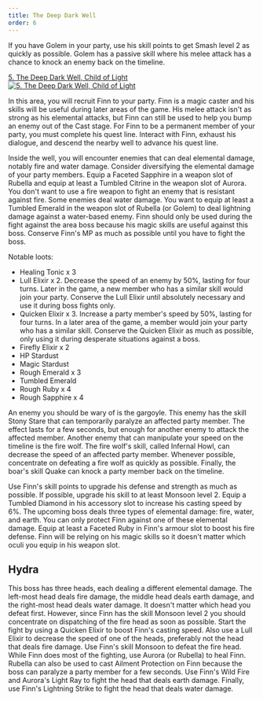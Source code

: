 ```yaml
---
title: The Deep Dark Well
order: 6
---
```


If you have Golem in your party, use his skill points to get Smash level 2 as
quickly as possible. Golem has a passive skill where his melee attack has a
chance to knock an enemy back on the timeline.

<!-- prettier-ignore-start -->
<a href="http://www.youtube.com/watch?v=1P_W2NPLYQA" target="_blank" rel="noopener">5. The Deep Dark Well, Child of Light</a><br/>
<a href="http://www.youtube.com/watch?v=1P_W2NPLYQA" title="5. The Deep Dark Well, Child of Light" target="_blank" rel="noopener"><img src="http://img.youtube.com/vi/1P_W2NPLYQA/0.jpg" alt="5. The Deep Dark Well, Child of Light"></a>
<!-- prettier-ignore-end -->

In this area, you will recruit Finn to your party. Finn is a magic caster and
his skills will be useful during later areas of the game. His melee attack isn't
as strong as his elemental attacks, but Finn can still be used to help you bump
an enemy out of the Cast stage. For Finn to be a permanent member of your party,
you must complete his quest line. Interact with Finn, exhaust his dialogue, and
descend the nearby well to advance his quest line.

Inside the well, you will encounter enemies that can deal elemental damage,
notably fire and water damage. Consider diversifying the elemental damage of
your party members. Equip a Faceted Sapphire in a weapon slot of Rubella and
equip at least a Tumbled Citrine in the weapon slot of Aurora. You don't want to
use a fire weapon to fight an enemy that is resistant against fire. Some enemies
deal water damage. You want to equip at least a Tumbled Emerald in the weapon
slot of Rubella (or Golem) to deal lightning damage against a water-based enemy.
Finn should only be used during the fight against the area boss because his
magic skills are useful against this boss. Conserve Finn's MP as much as
possible until you have to fight the boss.

Notable loots:

-   Healing Tonic x 3
-   Lull Elixir x 2. Decrease the speed of an enemy by 50%, lasting for four
    turns. Later in the game, a new member who has a similar skill would join
    your party. Conserve the Lull Elixir until absolutely necessary and use it
    during boss fights only.
-   Quicken Elixir x 3. Increase a party member's speed by 50%, lasting for four
    turns. In a later area of the game, a member would join your party who has a
    similar skill. Conserve the Quicken Elixir as much as possible, only using
    it during desperate situations against a boss.
-   Firefly Elixir x 2
-   HP Stardust
-   Magic Stardust
-   Rough Emerald x 3
-   Tumbled Emerald
-   Rough Ruby x 4
-   Rough Sapphire x 4

An enemy you should be wary of is the gargoyle. This enemy has the skill Stony
Stare that can temporarily paralyze an affected party member. The effect lasts
for a few seconds, but enough for another enemy to attack the affected member.
Another enemy that can manipulate your speed on the timeline is the fire wolf.
The fire wolf's skill, called Infernal Howl, can decrease the speed of an
affected party member. Whenever possible, concentrate on defeating a fire wolf
as quickly as possible. Finally, the boar's skill Quake can knock a party member
back on the timeline.

Use Finn's skill points to upgrade his defense and strength as much as possible.
If possible, upgrade his skill to at least Monsoon level 2. Equip a Tumbled
Diamond in his accessory slot to increase his casting speed by 6%. The upcoming
boss deals three types of elemental damage: fire, water, and earth. You can only
protect Finn against one of these elemental damage. Equip at least a Faceted
Ruby in Finn's armour slot to boost his fire defense. Finn will be relying on
his magic skills so it doesn't matter which oculi you equip in his weapon slot.

<!--=========================================================================-->

## Hydra

This boss has three heads, each dealing a different elemental damage. The
left-most head deals fire damage, the middle head deals earth damage, and the
right-most head deals water damage. It doesn't matter which head you defeat
first. However, since Finn has the skill Monsoon level 2 you should concentrate
on dispatching of the fire head as soon as possible. Start the fight by using a
Quicken Elixir to boost Finn's casting speed. Also use a Lull Elixir to decrease
the speed of one of the heads, preferably not the head that deals fire damage.
Use Finn's skill Monsoon to defeat the fire head. While Finn does most of the
fighting, use Aurora (or Rubella) to heal Finn. Rubella can also be used to cast
Ailment Protection on Finn because the boss can paralyze a party member for a
few seconds. Use Finn's Wild Fire and Aurora's Light Ray to fight the head that
deals earth damage. Finally, use Finn's Lightning Strike to fight the head that
deals water damage.
